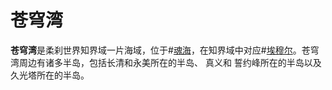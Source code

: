 # 苍穹湾
**苍穹湾**是柔刹世界知界域一片海域，位于#[魂海](locations/sea-of-souls)，在知界域中对应#[埃穆尔](locations/emul)。苍穹湾周边有诸多半岛，包括长清和永美所在的半岛、 真义和 誓约峰所在的半岛以及久光塔所在的半岛。